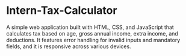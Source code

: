 # Intern-Tax-Calculator
A simple web application built with HTML, CSS, and JavaScript that calculates tax based on age, gross annual income, extra income, and deductions. It features error handling for invalid inputs and mandatory fields, and it is responsive across various devices.
